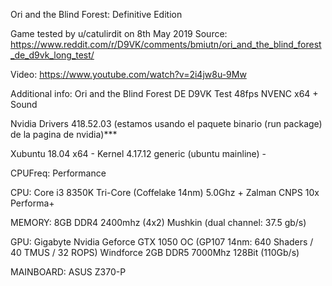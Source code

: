 Ori and the Blind Forest: Definitive Edition

Game tested by u/catulirdit on 8th May 2019
Source:
https://www.reddit.com/r/D9VK/comments/bmiutn/ori_and_the_blind_forest_de_d9vk_long_test/

Video:
https://www.youtube.com/watch?v=2i4jw8u-9Mw

Additional info:
Ori and the Blind Forest DE D9VK Test 48fps NVENC x64 + Sound

Nvidia Drivers 418.52.03 (estamos usando el paquete binario (run package) de la pagina de nvidia)***

Xubuntu 18.04 x64 - Kernel 4.17.12 generic (ubuntu mainline) -

CPUFreq: Performance

CPU: Core i3 8350K Tri-Core (Coffelake 14nm) 5.0Ghz + Zalman CNPS 10x Performa+

MEMORY: 8GB DDR4 2400mhz (4x2) Mushkin (dual channel: 37.5 gb/s)

GPU: Gigabyte Nvidia Geforce GTX 1050 OC (GP107 14nm: 640 Shaders / 40 TMUS / 32 ROPS) Windforce 2GB DDR5 7000Mhz 128Bit (110Gb/s)

MAINBOARD: ASUS Z370-P
